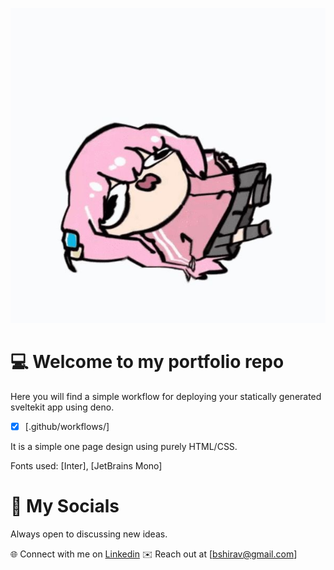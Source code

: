 ![Bocchi](https://raw.githubusercontent.com/ashrv12/portfolio/refs/heads/main/src/lib/assets/bocchi.jpeg)

# 💻 Welcome to my portfolio repo

Here you will find a simple workflow for deploying your statically generated sveltekit app using deno.

-[x] [.github/workflows/]

It is a simple one page design using purely HTML/CSS.

Fonts used: [Inter], [JetBrains Mono]

# 👋 My Socials

Always open to discussing new ideas.

🌐 Connect with me on [Linkedin](https://www.linkedin.com/in/ariyashiravb/)
✉️ Reach out at [bshirav@gmail.com]

